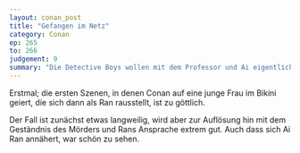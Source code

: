 ```yaml
---
layout: conan_post
title: "Gefangen im Netz"
category: Conan
ep: 265
to: 266
judgement: 9
summary: "Die Detective Boys wollen mit dem Professor und Ai eigentlich Urlaub am Strand von Izu machen, doch ein toter Mann in einem Fischernetz hält sie davon ab."
---
```


Erstmal; die ersten Szenen, in denen Conan auf eine junge Frau im Bikini geiert, die sich dann als Ran rausstellt, ist
zu göttlich.

Der Fall ist zunächst etwas langweilig, wird aber zur Auflösung hin mit dem Geständnis des Mörders und Rans Ansprache
extrem gut. Auch dass sich Ai Ran annähert, war schön zu sehen.